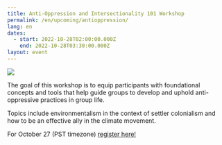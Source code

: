```yaml
---
title: Anti-Oppression and Intersectionality 101 Workshop
permalink: /en/upcoming/antioppression/
lang: en
dates:
  - start: 2022-10-28T02:00:00.000Z
    end: 2022-10-28T03:30:00.000Z
layout: event
---
```

![](/media/3.png)

The goal of this workshop is to equip participants with foundational concepts and tools that help guide groups to develop and uphold anti-oppressive practices in group life.

Topics include environmentalism in the context of settler colonialism and how to be an effective ally in the climate movement. 

F﻿or October 27 (PST timezone) [register here!](https://us02web.zoom.us/meeting/register/tZUlfuuspj0rHtVKhe3vO8WyW9hY-Vgqi-mj)